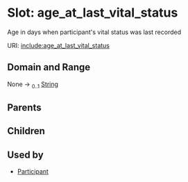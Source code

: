 
# Slot: age_at_last_vital_status


Age in days when participant's vital status was last recorded

URI: [include:age_at_last_vital_status](https://w3id.org/include/age_at_last_vital_status)


## Domain and Range

None &#8594;  <sub>0..1</sub> [String](types/String.md)

## Parents


## Children


## Used by

 * [Participant](Participant.md)

